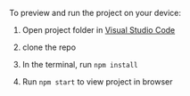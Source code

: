 
  

  To preview and run the project on your device:
  1) Open project folder in <a href="https://code.visualstudio.com/download">Visual Studio Code</a>
  
  2) clone the repo
  
  3) In the terminal, run `npm install`
    
  4) Run `npm start` to view project in browser

